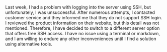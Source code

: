 Last week, I had a problem with logging into the server using SSH, but unfortunately, I was unsuccessful. After numerous attempts, I contacted customer service and they informed me that they do not support SSH login. I reviewed the product information on their website, but this detail was not mentioned. Therefore, I have decided to switch to a different server option that offers free SSH access. I have no issue using a terminal or markdown, and I am willing to endure any other inconveniences until I find a solution using alternative tools.
